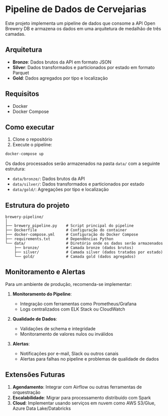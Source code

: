 # Pipeline de Dados de Cervejarias

Este projeto implementa um pipeline de dados que consome a API Open Brewery DB e armazena os dados em uma arquitetura de medalhão de três camadas.

## Arquitetura

- **Bronze**: Dados brutos da API em formato JSON
- **Silver**: Dados transformados e particionados por estado em formato Parquet
- **Gold**: Dados agregados por tipo e localização

## Requisitos

- Docker
- Docker Compose

## Como executar

1. Clone o repositório
2. Execute o pipeline:

```bash
docker-compose up
```

Os dados processados serão armazenados na pasta `data/` com a seguinte estrutura:
- `data/bronze/`: Dados brutos da API
- `data/silver/`: Dados transformados e particionados por estado
- `data/gold/`: Agregações por tipo e localização

## Estrutura do projeto

```
brewery-pipeline/
│
├── brewery_pipeline.py    # Script principal do pipeline
├── Dockerfile             # Configuração do container
├── docker-compose.yml     # Configuração do Docker Compose
├── requirements.txt       # Dependências Python
└── data/                  # Diretório onde os dados serão armazenados
    ├── bronze/            # Camada bronze (dados brutos)
    ├── silver/            # Camada silver (dados tratados por estado)
    └── gold/              # Camada gold (dados agregados)
```

## Monitoramento e Alertas

Para um ambiente de produção, recomenda-se implementar:

1. **Monitoramento do Pipeline**:
   - Integração com ferramentas como Prometheus/Grafana
   - Logs centralizados com ELK Stack ou CloudWatch

2. **Qualidade de Dados**:
   - Validações de schema e integridade
   - Monitoramento de valores nulos ou inválidos

3. **Alertas**:
   - Notificações por e-mail, Slack ou outros canais
   - Alertas para falhas no pipeline e problemas de qualidade de dados

## Extensões Futuras

1. **Agendamento**: Integrar com Airflow ou outras ferramentas de orquestração
2. **Escalabilidade**: Migrar para processamento distribuído com Spark
3. **Cloud**: Implementar usando serviços em nuvem como AWS S3/Glue, Azure Data Lake/Databricks
